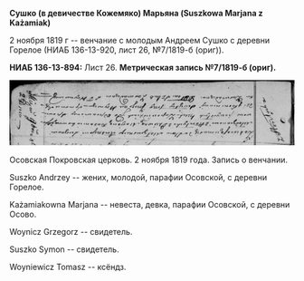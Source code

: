 **Сушко (в девичестве Кожемяко) Марьяна (Suszkowa Marjana z Kаżаmiak)**

2 ноября 1819 г -- венчание с молодым Андреем Сушко с деревни Горелое
(НИАБ 136-13-920, лист 26, №7/1819-б (ориг)).

**НИАБ 136-13-894:** Лист 26. **Метрическая запись №7/1819-б (ориг).**

![](./media/ad6b739b4ec5679609c7f3dc4aea54a487a84be7.png)

Осовская Покровская церковь. 2 ноября 1819 года. Запись о венчании.

Suszko Andrzey -- жених, молодой, парафии Осовской, с деревни Горелое.

Każamiakowna Marjana -- невеста, девка, парафии Осовской, с деревни
Осово.

Woynicz Grzegorz -- свидетель.

Suszko Symon -- свидетель.

Woyniewicz Tomasz -- ксёндз.
